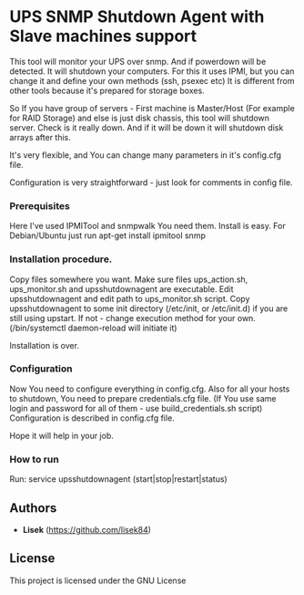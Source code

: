 # UPS SNMP Shutdown Agent with Slave machines support

This tool will monitor your UPS over snmp.
And if powerdown will be detected. It will shutdown your computers.
For this it uses IPMI, but you can change it and define your own methods (ssh, psexec etc)
It is different from other tools because it's prepared for storage boxes.

So If you have group of servers - First machine is Master/Host (For example for RAID Storage) and else is just disk chassis, this tool will shutdown server.
Check is it really down. And if it will be down it will shutdown disk arrays after this.

It's very flexible, and You can change many parameters in it's config.cfg file. 

Configuration is very straightforward - just look for comments in config file.

### Prerequisites
Here I've used IPMITool and snmpwalk
You need them. 
Install is easy. For Debian/Ubuntu just run apt-get install ipmitool snmp

### Installation procedure.
Copy files somewhere you want.
Make sure files ups_action.sh, ups_monitor.sh and upsshutdownagent are executable.
Edit upsshutdownagent and edit path to ups_monitor.sh script.
Copy upsshutdownagent to some init directory (/etc/init, or /etc/init.d) if you are still using upstart. If not - change execution method for your own.
(/bin/systemctl daemon-reload will initiate it)

Installation is over.

### Configuration
Now You need to configure everything in config.cfg.
Also for all your hosts to shutdown, You need to prepare credentials.cfg file.
(If You use same login and password for all of them - use build_credentials.sh script)
Configuration is described in config.cfg file.

Hope it will help in your job.

### How to run
Run:
service upsshutdownagent (start|stop|restart|status)

## Authors
* **Lisek** (https://github.com/lisek84)

## License

This project is licensed under the GNU License
